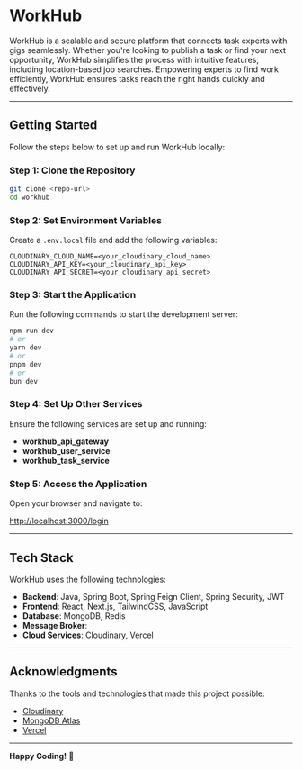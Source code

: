 # WorkHub

WorkHub is a scalable and secure platform that connects task experts with gigs seamlessly. Whether you're looking to publish a task or find your next opportunity, WorkHub simplifies the process with intuitive features, including location-based job searches. Empowering experts to find work efficiently, WorkHub ensures tasks reach the right hands quickly and effectively.

---

## Getting Started

Follow the steps below to set up and run WorkHub locally:

### Step 1: Clone the Repository

```bash
git clone <repo-url>
cd workhub
```

### Step 2: Set Environment Variables

Create a `.env.local` file and add the following variables:

```plaintext
CLOUDINARY_CLOUD_NAME=<your_cloudinary_cloud_name>
CLOUDINARY_API_KEY=<your_cloudinary_api_key>
CLOUDINARY_API_SECRET=<your_cloudinary_api_secret>
```

### Step 3: Start the Application

Run the following commands to start the development server:

```bash
npm run dev
# or
yarn dev
# or
pnpm dev
# or
bun dev
```

### Step 4: Set Up Other Services

Ensure the following services are set up and running:

- **workhub_api_gateway**
- **workhub_user_service**
- **workhub_task_service**

### Step 5: Access the Application

Open your browser and navigate to:

[http://localhost:3000/login](http://localhost:3000/login)

---

## Tech Stack

WorkHub uses the following technologies:

- **Backend**: Java, Spring Boot, Spring Feign Client, Spring Security, JWT
- **Frontend**: React, Next.js, TailwindCSS, JavaScript
- **Database**: MongoDB, Redis
- **Message Broker**: 
- **Cloud Services**: Cloudinary, Vercel

---

## Acknowledgments

Thanks to the tools and technologies that made this project possible:
- [Cloudinary](https://cloudinary.com/)
- [MongoDB Atlas](https://www.mongodb.com/cloud/atlas)
- [Vercel](https://vercel.com/)

---

**Happy Coding!** 🚀
